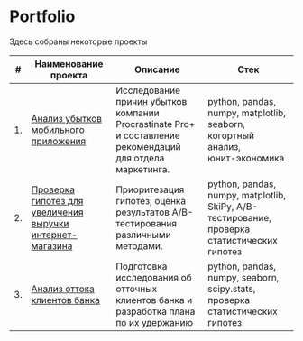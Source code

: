 # Portfolio
Здесь собраны некоторые проекты

| #    | Наименование проекта                | Описание                                                     | Стек                                                         |
| ---- | ------------------------------------------------------------ | ------------------------------------------------------------ | ------------------------------------------------------------ |
| 1.   | [Анализ убытков мобильного приложения](https://github.com/dkurbatova/Portfolio/tree/main/analysis%20of%20the%20losses) | Исследование причин убытков компании Procrastinate Pro+ и составление рекомендаций для отдела маркетинга. | python, pandas, numpy, matplotlib, seaborn, <br/>когортный анализ, <br/>юнит-экономика       |
| 2.   | [Проверка гипотез для увеличения выручки интернет-магазина](https://github.com/dkurbatova/Portfolio/tree/main/hypothesis%20testing) | Приоритезация гипотез, оценка результатов A/B-тестирования различными методами. | python, pandas, numpy, matplotlib, SkiPy, A/B-тестирование, проверка статистических гипотез |
| 3.   | [Анализ оттока клиентов банка](https://github.com/dkurbatova/Portfolio/tree/main/bank%20customer%20churn) | Подготовка исследования об отточных клиентов банка и разработка плана по их удержанию             | python, pandas, numpy, seaborn, scipy.stats, проверка статистических гипотез |
